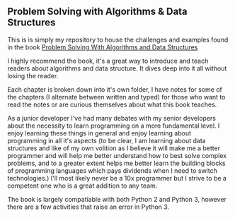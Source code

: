 ## Problem Solving with Algorithms & Data Structures

This is is simply my repository to house the challenges and examples found in the book [Problem Solving With Algorithms and Data Structures](https://www.amazon.com/Problem-Solving-Algorithms-Structures-Python/dp/1590282574)

I highly recommend the book, it's a great way to introduce and teach readers about algorithms and data structure. It dives deep into it all without losing the reader.

Each chapter is broken down into it's own folder, I have notes for some of the chapters (I alternate between written and typed) for those who want to read the notes or are curious themselves about what this book teaches.

As a junior developer I've had many debates with my senior developers about the necessity to learn programming on a more fundamental level. I enjoy learning these things in general and enjoy learning about programming in all it's aspects (to be clear, I am learning about data structures and like of my own volition as I believe it will make me a better programmer and will help me better understand how to best solve complex problems, and to a greater extent helps me better learn the building blocks of programming languages which pays dividends when I need to switch technologies.) I'll most likely never be a 10x programmer but I strive to be a competent one who is a great addition to any team.

The book is largely compatiable with both Python 2 and Python 3, however there are a few activities that raise an error in Python 3.